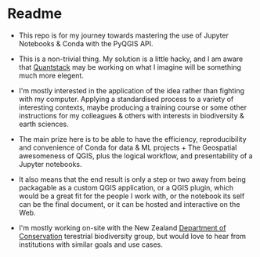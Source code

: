 # Readme

- This repo is for my journey towards mastering the use of Jupyter Notebooks & Conda with the PyQGIS API.
 
- This is a non-trivial thing.  My solution is a little hacky, and I am aware that [Quantstack](https://quantstack.net/) may be working on what I imagine will be something much more elegent.

-  I'm mostly interested in the application of the idea rather than fighting with my computer.  Applying a standardised process to a variety of interesting contexts, maybe producing a training course or some other instructions for my colleagues & others with interests in biodiversity & earth sciences.

- The main prize here is to be able to have the efficiency, reproducibility and convenience of Conda for data & ML projects + The Geospatial awesomeness of QGIS, plus the logical workflow, and presentability of a Jupyter notebooks.

- It also means that the end result is only a step or two away from being packagable as a custom QGIS application, or a QGIS plugin, which would be a great fit for the people I work with, or the notebook its self can be the final document, or it can be hosted and interactive on the Web.

- I'm mostly working on-site with the New Zealand [Department of Conservation](https://www.doc.govt.nz/) terestrial biodiversity group, but would love to hear from institutions with similar goals and use cases. 
